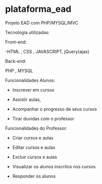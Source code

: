 # plataforma_ead

Projeto EAD com PHP/MYSQL/MVC





Tecnologia utilizadas:

Front-end:

-HTML , CSS , JAVASCRIPT, jQuery(ajax)



Back-end:

PHP , MYSQL



Funcionalidades Alunos:

- Inscrever em cursos

- Assistir aulas,

- Acompanhar o progresso de seus cursos

- Tirar duvidas com o professor



Funcionalidades do Professor:

- Criar cursos e aulas

- Editar cursos e aulas

- Excluir cursos e aulas

- Visualizar os alunos inscritos nos cursos

- Responder os alunos
